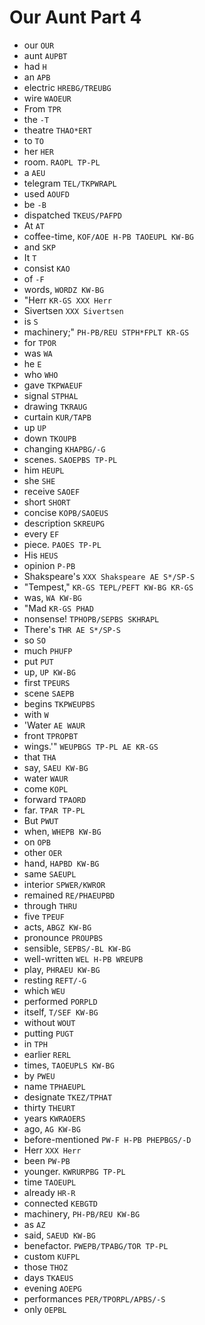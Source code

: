 # Our Aunt Part 4

* our `OUR`
* aunt `AUPBT`
* had `H`
* an `APB`
* electric `HREBG/TREUBG`
* wire `WAOEUR`
* From `TPR`
* the `-T`
* theatre `THAO*ERT`
* to `TO`
* her `HER`
* room. `RAOPL TP-PL`
* a `AEU`
* telegram `TEL/TKPWRAPL`
* used `AOUFD`
* be `-B`
* dispatched `TKEUS/PAFPD`
* At `AT`
* coffee-time, `KOF/AOE H-PB TAOEUPL KW-BG`
* and `SKP`
* It `T`
* consist `KAO`
* of `-F`
* words, `WORDZ KW-BG`
* "Herr `KR-GS XXX Herr`
* Sivertsen `XXX Sivertsen`
* is `S`
* machinery;" `PH-PB/REU STPH*FPLT KR-GS`
* for `TPOR`
* was `WA`
* he `E`
* who `WHO`
* gave `TKPWAEUF`
* signal `STPHAL`
* drawing `TKRAUG`
* curtain `KUR/TAPB`
* up `UP`
* down `TKOUPB`
* changing `KHAPBG/-G`
* scenes. `SAOEPBS TP-PL`
* him `HEUPL`
* she `SHE`
* receive `SAOEF`
* short `SHORT`
* concise `KOPB/SAOEUS`
* description `SKREUPG`
* every `EF`
* piece. `PAOES TP-PL`
* His `HEUS`
* opinion `P-PB`
* Shakspeare's `XXX Shakspeare AE S*/SP-S`
* "Tempest," `KR-GS TEPL/PEFT KW-BG KR-GS`
* was, `WA KW-BG`
* "Mad `KR-GS PHAD`
* nonsense! `TPHOPB/SEPBS SKHRAPL`
* There's `THR AE S*/SP-S`
* so `SO`
* much `PHUFP`
* put `PUT`
* up, `UP KW-BG`
* first `TPEURS`
* scene `SAEPB`
* begins `TKPWEUPBS`
* with `W`
* 'Water `AE WAUR`
* front `TPROPBT`
* wings.'" `WEUPBGS TP-PL AE KR-GS`
* that `THA`
* say, `SAEU KW-BG`
* water `WAUR`
* come `KOPL`
* forward `TPAORD`
* far. `TPAR TP-PL`
* But `PWUT`
* when, `WHEPB KW-BG`
* on `OPB`
* other `OER`
* hand, `HAPBD KW-BG`
* same `SAEUPL`
* interior `SPWER/KWROR`
* remained `RE/PHAEUPBD`
* through `THRU`
* five `TPEUF`
* acts, `ABGZ KW-BG`
* pronounce `PROUPBS`
* sensible, `SEPBS/-BL KW-BG`
* well-written `WEL H-PB WREUPB`
* play, `PHRAEU KW-BG`
* resting `REFT/-G`
* which `WEU`
* performed `PORPLD`
* itself, `T/SEF KW-BG`
* without `WOUT`
* putting `PUGT`
* in `TPH`
* earlier `RERL`
* times, `TAOEUPLS KW-BG`
* by `PWEU`
* name `TPHAEUPL`
* designate `TKEZ/TPHAT`
* thirty `THEURT`
* years `KWRAOERS`
* ago, `AG KW-BG`
* before-mentioned `PW-F H-PB PHEPBGS/-D`
* Herr `XXX Herr`
* been `PW-PB`
* younger. `KWRURPBG TP-PL`
* time `TAOEUPL`
* already `HR-R`
* connected `KEBGTD`
* machinery, `PH-PB/REU KW-BG`
* as `AZ`
* said, `SAEUD KW-BG`
* benefactor. `PWEPB/TPABG/TOR TP-PL`
* custom `KUFPL`
* those `THOZ`
* days `TKAEUS`
* evening `AOEPG`
* performances `PER/TPORPL/APBS/-S`
* only `OEPBL`
